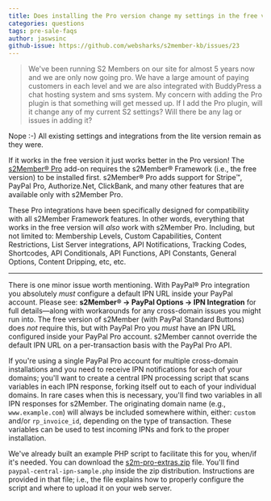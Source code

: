 ```yaml
---
title: Does installing the Pro version change my settings in the free version?
categories: questions
tags: pre-sale-faqs
author: jaswsinc
github-issue: https://github.com/websharks/s2member-kb/issues/23
---
```


> We've been running S2 Members on our site for almost 5 years now and we are only now going pro. We have a large amount of paying customers in each level and we are also integrated with BuddyPress a chat hosting system and sms system. My concern with adding the Pro plugin is that something will get messed up. If I add the Pro plugin, will it change any of my current S2 settings? Will there be any lag or issues in adding it?

Nope :-) All existing settings and integrations from the lite version remain as they were.

If it works in the free version it just works better in the Pro version! The [s2Member® Pro](http://www.s2member.com/pro/) add-on requires the s2Member® Framework (i.e., the free version) to be installed first. s2Member® Pro adds support for Stripe™, PayPal Pro, Authorize.Net, ClickBank, and many other features that are available only with s2Member Pro.

These Pro integrations have been specifically designed for compatibility with all s2Member Framework features. In other words, everything that works in the free version will _also_ work with s2Member Pro. Including, but not limited to: Membership Levels, Custom Capabilities, Content Restrictions, List Server integrations, API Notifications, Tracking Codes, Shortcodes, API Conditionals, API Functions, API Constants, General Options, Content Dripping, etc, etc.

---

There is one minor issue worth mentioning. With PayPal® Pro integration you absolutely _must_ configure a default IPN URL inside your PayPal account. Please see: **s2Member® → PayPal Options → IPN Integration** for full details—along with workarounds for any cross-domain issues you might run into. The free version of s2Member (with PayPal Standard Buttons) does _not_ require this, but with PayPal Pro you _must_ have an IPN URL configured inside your PayPal Pro account. s2Member cannot override the default IPN URL on a per-transaction basis with the PayPal Pro API.

If you're using a single PayPal Pro account for multiple cross-domain installations and you need to receive IPN notifications for each of your domains; you'll want to create a central IPN processing script that scans variables in each IPN response, forking itself out to each of your individual domains. In rare cases when this is necessary, you'll find two variables in all IPN responses for s2Member. The originating domain name (e.g., `www.example.com`) will always be included somewhere within, either: `custom` and/or `rp_invoice_id`, depending on the type of transaction. These variables can be used to test incoming IPNs and fork to the proper installation.

We've already built an example PHP script to facilitate this for you, when/if it's needed. You can download the [s2m-pro-extras.zip](http://www.s2member.com/r/s2m-pro-extras-zip/) file. You'll find `paypal-central-ipn-sample.php` inside the zip distribution. Instructions are provided in that file; i.e., the file explains how to properly configure the script and where to upload it on your web server.
